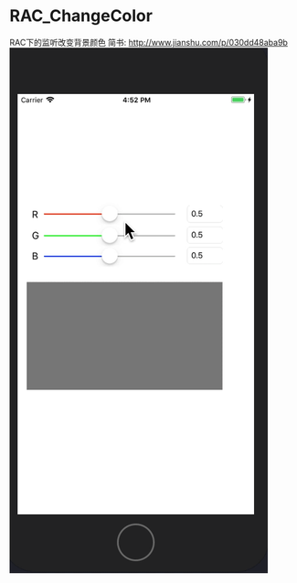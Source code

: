 # RAC_ChangeColor
RAC下的监听改变背景颜色
简书: http://www.jianshu.com/p/030dd48aba9b
![Image text](https://github.com/LMfiles/RAC_ChangeColor/blob/master/RAC_ChangeColor.gif)
